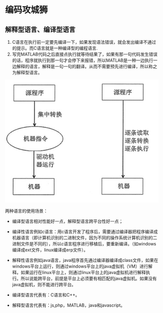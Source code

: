 # 编码攻城狮

## 解释型语言、编译型语言

1. C语言在执行前一定要先编译一下，如果发现语法错误，就会发出编译不通过的提示。而C语言就是一种编译型的编程语言.
2. 写完MATLAB代码之后直接点执行就等待结果了，如果有那一句代码发生错误的话，程序就执行到那一句才会停下来报错，所以MATLAB是一种一边执行一边解释的语言，解释是一句一句的翻译。从而不需要预先进行编译，所以称之为解释型语言。

![解释型语言-编译型语言](./img/md/%E8%A7%A3%E9%87%8A%E5%9E%8B%E8%AF%AD%E8%A8%80-%E7%BC%96%E8%AF%91%E5%9E%8B%E8%AF%AD%E8%A8%80.png)

两种语言的使用场景：

- 编译型语言相对性能好一点，解释型语言跨平台性好一点；
- 编译性语言例如c语言：用c语言开发了程序后，需要通过编译器把程序编译成机器语言（即计算机识别的二进制文件，因为不同的操作系统计算机识别的二进制文件是不同的），所以c语言程序进行移植后，要重新编译。（如windows编译成ext文件，linux编译成erp文件）。
- 解释性语言例如java语言，java程序首先通过编译器编译成class文件，如果在windows平台上运行，则通过windows平台上的java虚拟机（VM）进行解释。如果运行在linux平台上，则通过linux平台上的java虚拟机进行解释执行。所以说能跨平台，前提是平台上必须要有相匹配的java虚拟机。如果没有java虚拟机，则不能进行跨平台。

- 编译型语言代表有：C语言和C++。
- 解释型语言代表有：js,php，MATLAB，java和javascript。
